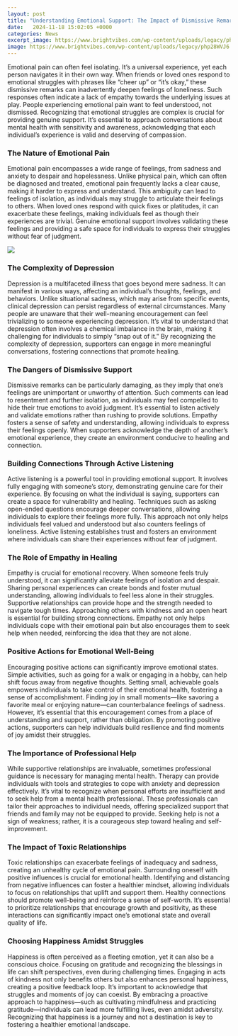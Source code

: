```yaml
---
layout: post
title: "Understanding Emotional Support: The Impact of Dismissive Remarks"
date:   2024-11-18 15:02:05 +0000
categories: News
excerpt_image: https://www.brightvibes.com/wp-content/uploads/legacy/php28WVJ6.jpg
image: https://www.brightvibes.com/wp-content/uploads/legacy/php28WVJ6.jpg
---
```


Emotional pain can often feel isolating. It’s a universal experience, yet each person navigates it in their own way. When friends or loved ones respond to emotional struggles with phrases like “cheer up” or “it’s okay,” these dismissive remarks can inadvertently deepen feelings of loneliness. Such responses often indicate a lack of empathy towards the underlying issues at play. People experiencing emotional pain want to feel understood, not dismissed. Recognizing that emotional struggles are complex is crucial for providing genuine support. It’s essential to approach conversations about mental health with sensitivity and awareness, acknowledging that each individual’s experience is valid and deserving of compassion.
### The Nature of Emotional Pain
Emotional pain encompasses a wide range of feelings, from sadness and anxiety to despair and hopelessness. Unlike physical pain, which can often be diagnosed and treated, emotional pain frequently lacks a clear cause, making it harder to express and understand. This ambiguity can lead to feelings of isolation, as individuals may struggle to articulate their feelings to others. When loved ones respond with quick fixes or platitudes, it can exacerbate these feelings, making individuals feel as though their experiences are trivial. Genuine emotional support involves validating these feelings and providing a safe space for individuals to express their struggles without fear of judgment.

![](https://www.brightvibes.com/wp-content/uploads/legacy/php28WVJ6.jpg)
### The Complexity of Depression
Depression is a multifaceted illness that goes beyond mere sadness. It can manifest in various ways, affecting an individual’s thoughts, feelings, and behaviors. Unlike situational sadness, which may arise from specific events, clinical depression can persist regardless of external circumstances. Many people are unaware that their well-meaning encouragement can feel trivializing to someone experiencing depression. It’s vital to understand that depression often involves a chemical imbalance in the brain, making it challenging for individuals to simply “snap out of it.” By recognizing the complexity of depression, supporters can engage in more meaningful conversations, fostering connections that promote healing.
### The Dangers of Dismissive Support
Dismissive remarks can be particularly damaging, as they imply that one’s feelings are unimportant or unworthy of attention. Such comments can lead to resentment and further isolation, as individuals may feel compelled to hide their true emotions to avoid judgment. It’s essential to listen actively and validate emotions rather than rushing to provide solutions. Empathy fosters a sense of safety and understanding, allowing individuals to express their feelings openly. When supporters acknowledge the depth of another’s emotional experience, they create an environment conducive to healing and connection.
### Building Connections Through Active Listening
Active listening is a powerful tool in providing emotional support. It involves fully engaging with someone’s story, demonstrating genuine care for their experience. By focusing on what the individual is saying, supporters can create a space for vulnerability and healing. Techniques such as asking open-ended questions encourage deeper conversations, allowing individuals to explore their feelings more fully. This approach not only helps individuals feel valued and understood but also counters feelings of loneliness. Active listening establishes trust and fosters an environment where individuals can share their experiences without fear of judgment.
### The Role of Empathy in Healing
Empathy is crucial for emotional recovery. When someone feels truly understood, it can significantly alleviate feelings of isolation and despair. Sharing personal experiences can create bonds and foster mutual understanding, allowing individuals to feel less alone in their struggles. Supportive relationships can provide hope and the strength needed to navigate tough times. Approaching others with kindness and an open heart is essential for building strong connections. Empathy not only helps individuals cope with their emotional pain but also encourages them to seek help when needed, reinforcing the idea that they are not alone.
### Positive Actions for Emotional Well-Being
Encouraging positive actions can significantly improve emotional states. Simple activities, such as going for a walk or engaging in a hobby, can help shift focus away from negative thoughts. Setting small, achievable goals empowers individuals to take control of their emotional health, fostering a sense of accomplishment. Finding joy in small moments—like savoring a favorite meal or enjoying nature—can counterbalance feelings of sadness. However, it’s essential that this encouragement comes from a place of understanding and support, rather than obligation. By promoting positive actions, supporters can help individuals build resilience and find moments of joy amidst their struggles.
### The Importance of Professional Help
While supportive relationships are invaluable, sometimes professional guidance is necessary for managing mental health. Therapy can provide individuals with tools and strategies to cope with anxiety and depression effectively. It’s vital to recognize when personal efforts are insufficient and to seek help from a mental health professional. These professionals can tailor their approaches to individual needs, offering specialized support that friends and family may not be equipped to provide. Seeking help is not a sign of weakness; rather, it is a courageous step toward healing and self-improvement.
### The Impact of Toxic Relationships
Toxic relationships can exacerbate feelings of inadequacy and sadness, creating an unhealthy cycle of emotional pain. Surrounding oneself with positive influences is crucial for emotional health. Identifying and distancing from negative influences can foster a healthier mindset, allowing individuals to focus on relationships that uplift and support them. Healthy connections should promote well-being and reinforce a sense of self-worth. It’s essential to prioritize relationships that encourage growth and positivity, as these interactions can significantly impact one’s emotional state and overall quality of life.
### Choosing Happiness Amidst Struggles
Happiness is often perceived as a fleeting emotion, yet it can also be a conscious choice. Focusing on gratitude and recognizing the blessings in life can shift perspectives, even during challenging times. Engaging in acts of kindness not only benefits others but also enhances personal happiness, creating a positive feedback loop. It’s important to acknowledge that struggles and moments of joy can coexist. By embracing a proactive approach to happiness—such as cultivating mindfulness and practicing gratitude—individuals can lead more fulfilling lives, even amidst adversity. Recognizing that happiness is a journey and not a destination is key to fostering a healthier emotional landscape.